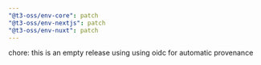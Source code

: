 ```yaml
---
"@t3-oss/env-core": patch
"@t3-oss/env-nextjs": patch
"@t3-oss/env-nuxt": patch
---
```


chore: this is an empty release using using oidc for automatic provenance
